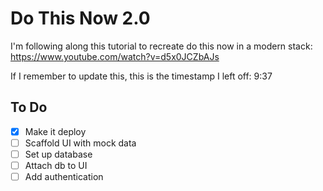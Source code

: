 # Do This Now 2.0

I'm following along this tutorial to recreate do this now in a modern stack:
https://www.youtube.com/watch?v=d5x0JCZbAJs

If I remember to update this, this is the timestamp I left off: 9:37

## To Do

- [x] Make it deploy
- [ ] Scaffold UI with mock data
- [ ] Set up database
- [ ] Attach db to UI
- [ ] Add authentication
